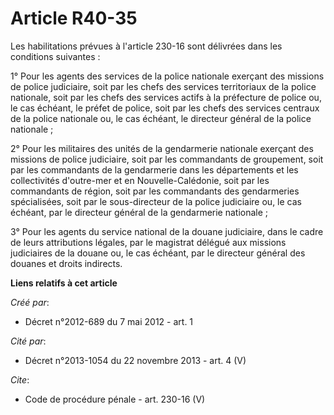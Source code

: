 # Article R40-35

Les habilitations prévues à l'article 230-16 sont délivrées dans les conditions suivantes : 

1° Pour les agents des services de la police nationale exerçant des missions de police judiciaire, soit par les chefs des
services territoriaux de la police nationale, soit par les chefs des services actifs à la préfecture de police ou, le cas
échéant, le préfet de police, soit par les chefs des services centraux de la police nationale ou, le cas échéant, le
directeur général de la police nationale ; 

2° Pour les militaires des unités de la gendarmerie nationale exerçant des missions de police judiciaire, soit par les
commandants de groupement, soit par les commandants de la gendarmerie dans les départements et les collectivités d'outre-mer
et en Nouvelle-Calédonie, soit par les commandants de région, soit par les commandants des gendarmeries spécialisées, soit
par le sous-directeur de la police judiciaire ou, le cas échéant, par le directeur général de la gendarmerie nationale ; 

3° Pour les agents du service national de la douane judiciaire, dans le cadre de leurs attributions légales, par le magistrat
délégué aux missions judiciaires de la douane ou, le cas échéant, par le directeur général des douanes et droits indirects.

**Liens relatifs à cet article**

_Créé par_:

  - Décret n°2012-689 du 7 mai 2012 - art. 1

_Cité par_:

  - Décret n°2013-1054 du 22 novembre 2013 - art. 4 (V)

_Cite_:

  - Code de procédure pénale - art. 230-16 (V)
